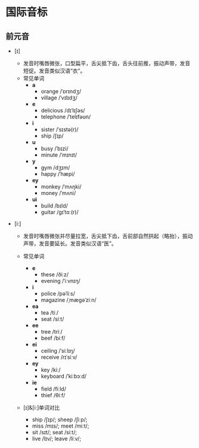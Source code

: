 # 国际音标

## 前元音

- [ɪ]

  - 发音时嘴唇微张，口型扁平，舌尖抵下齿，舌头往前推，振动声带，发音短促。发音类似汉语“衣”。
  - 常见单词
    - **a**
      - orange /ˈɒrɪndʒ/
      - village /ˈvɪlɪdʒ/
    - **e**
      - delicious /dɪˈlɪʃəs/
      - telephone /ˈtelɪfəʊn/
    - **i**
      - sister /ˈsɪstə(r)/
      - ship /ʃɪp/
    - **u**
      - busy /ˈbɪzi/
      - minute /ˈmɪnɪt/
    - **y**
      - gym /dʒɪm/
      - happy /ˈhæpi/
    - **ey**
      - monkey /ˈmʌŋki/
      - money /ˈmʌni/
    - **ui**
      - build /bɪld/
      - guitar /ɡɪˈtɑː(r)/

- [i:]

  - 发音时嘴唇微张并尽量拉宽，舌尖抵下齿，舌前部自然拱起（略抬），振动声带，发音要延长。发音类似汉语“医”。
  - 常见单词

    - **e**
      - these /ðiːz/
      - evening /ˈiːvnɪŋ/
    - **i**
      - police /pəˈliːs/
      - magazine /ˌmæɡəˈziːn/
    - **ea**
      - tea /tiː/
      - seat /siːt/
    - **ee**
      - tree /triː/
      - beef /biːf/
    - **ei**
      - ceiling /ˈsiːlɪŋ/
      - receive /rɪˈsiːv/
    - **ey**
      - key /kiː/
      - keyboard /ˈkiːbɔːd/
    - **ie**
      - field /fiːld/
      - thief /θiːf/

  - [ɪ]&[i:]单词对比

    - ship /ʃɪp/; sheep /ʃiːp/;
    - miss /mɪs/; meet /miːt/;
    - sit /sɪt/; seat /siːt/;
    - live /lɪv/; leave /liːv/;

